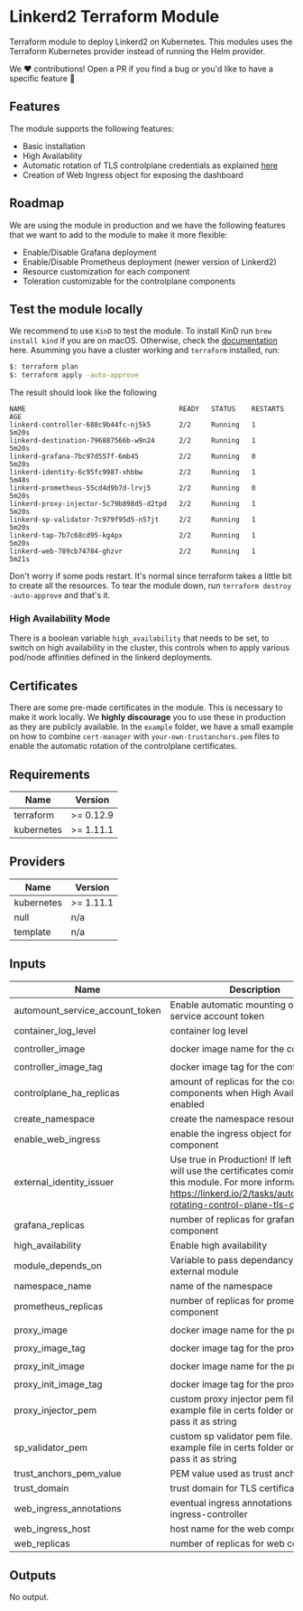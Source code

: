 # Linkerd2 Terraform Module

Terraform module to deploy Linkerd2 on Kubernetes. This modules uses the Terraform Kubernetes provider instead of running the Helm provider.

We ❤️ contributions! Open a PR if you find a bug or you'd like to have a specific feature :rocket:

## Features 

The module supports the following features:

- Basic installation
- High Availability
- Automatic rotation of TLS controlplane credentials as explained [here](https://linkerd.io/2/tasks/automatically-rotating-control-plane-tls-credentials/)
- Creation of Web Ingress object for exposing the dashboard

## Roadmap

We are using the module in production and we have the following features that we want to add to the module to make it more flexible:

- Enable/Disable Grafana deployment
- Enable/Disable Prometheus deployment (newer version of Linkerd2)
- Resource customization for each component
- Toleration customizable for the controlplane components

## Test the module locally

We recommend to use `KinD` to test the module. To install KinD run `brew install kind` if you are on macOS. Otherwise, check the [documentation](https://kind.sigs.k8s.io/docs/user/quick-start/) here. Asumming you have a cluster working and `terraform` installed, run:

```bash
$: terraform plan
$: terraform apply -auto-approve
```

The result should look like the following

```
NAME                                      READY   STATUS    RESTARTS   AGE
linkerd-controller-688c9b44fc-nj5k5       2/2     Running   1          5m20s
linkerd-destination-796887566b-w9n24      2/2     Running   1          5m20s
linkerd-grafana-7bc97d557f-6mb45          2/2     Running   0          5m20s
linkerd-identity-6c95fc9987-xhbbw         2/2     Running   1          5m48s
linkerd-prometheus-55cd4d9b7d-lrvj5       2/2     Running   0          5m20s
linkerd-proxy-injector-5c79b898d5-d2tpd   2/2     Running   1          5m20s
linkerd-sp-validator-7c979f95d5-n57jt     2/2     Running   1          5m20s
linkerd-tap-7b7c68cd95-kg4px              2/2     Running   1          5m20s
linkerd-web-789cb74784-ghzvr              2/2     Running   1          5m21s
```

Don't worry if some pods restart. It's normal since terraform takes a little bit to create all the resources. To tear the module down, run `terraform destroy -auto-approve` and that's it.

### High Availability Mode

There is a boolean variable `high_availability` that needs to be set, to switch on high availability in the cluster, this controls when to apply various pod/node affinities defined in the linkerd deployments.

## Certificates

There are some pre-made certificates in the module. This is necessary to make it work locally. We **highly discourage** you to use these in production as they are publicly available. In the `example` folder, we have a small example on how to combine `cert-manager` with `your-own-trustanchors.pem` files to enable the automatic rotation of the controlplane certificates.

## Requirements

| Name | Version |
|------|---------|
| terraform | >= 0.12.9 |
| kubernetes | >= 1.11.1 |

## Providers

| Name | Version |
|------|---------|
| kubernetes | >= 1.11.1 |
| null | n/a |
| template | n/a |

## Inputs

| Name | Description | Type | Default | Required |
|------|-------------|------|---------|:--------:|
| automount\_service\_account\_token | Enable automatic mounting of the service account token | `bool` | `true` | no |
| container\_log\_level | container log level | `string` | `"info"` | no |
| controller\_image | docker image name for the controller | `string` | `"gcr.io/linkerd-io/controller"` | no |
| controller\_image\_tag | docker image tag for the controller | `string` | `"stable-2.8.1"` | no |
| controlplane\_ha\_replicas | amount of replicas for the controlplane components when High Availability is enabled | `number` | `3` | no |
| create\_namespace | create the namespace resource or not | `bool` | `true` | no |
| enable\_web\_ingress | enable the ingress object for the web component | `bool` | `false` | no |
| external\_identity\_issuer | Use true in Production! If left to false, it will use the certificates coming with this module. For more information: https://linkerd.io/2/tasks/automatically-rotating-control-plane-tls-credentials/ | `bool` | `false` | no |
| grafana\_replicas | number of replicas for grafana component | `number` | `1` | no |
| high\_availability | Enable high availability | `bool` | `false` | no |
| module\_depends\_on | Variable to pass dependancy on external module | `any` | `null` | no |
| namespace\_name | name of the namespace | `string` | `"linkerd"` | no |
| prometheus\_replicas | number of replicas for prometheus component | `number` | `1` | no |
| proxy\_image | docker image name for the proxy | `string` | `"gcr.io/linkerd-io/proxy"` | no |
| proxy\_image\_tag | docker image tag for the proxy | `string` | `"stable-2.8.1"` | no |
| proxy\_init\_image | docker image name for the proxy\_init | `string` | `"gcr.io/linkerd-io/proxy-init"` | no |
| proxy\_init\_image\_tag | docker image tag for the proxy\_init | `string` | `"v1.3.3"` | no |
| proxy\_injector\_pem | custom proxy injector pem file. See example file in certs folder on how to pass it as string | `string` | `""` | no |
| sp\_validator\_pem | custom sp validator pem file. See example file in certs folder on how to pass it as string | `string` | `""` | no |
| trust\_anchors\_pem\_value | PEM value used as trust anchors | `string` | `""` | no |
| trust\_domain | trust domain for TLS certificates | `string` | `"cluster.local"` | no |
| web\_ingress\_annotations | eventual ingress annotations for the ingress-controller | `map(string)` | `{}` | no |
| web\_ingress\_host | host name for the web component | `string` | `""` | no |
| web\_replicas | number of replicas for web component | `number` | `1` | no |

## Outputs

No output.
